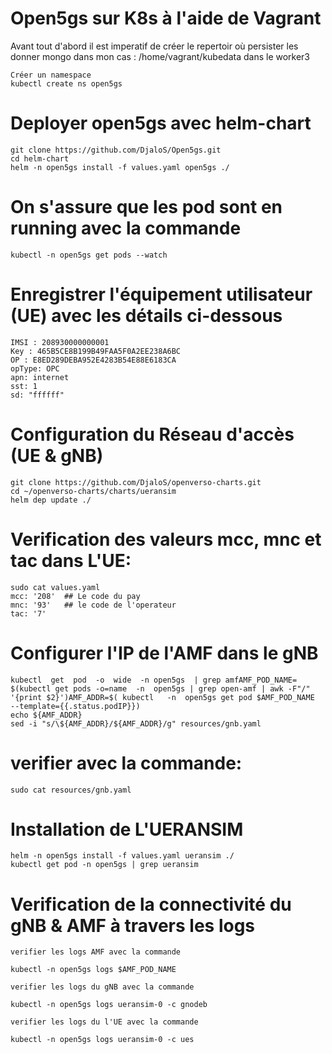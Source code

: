 
# Open5gs sur K8s à l'aide de Vagrant 

Avant tout d'abord il est imperatif de créer le repertoir où persister les donner mongo dans mon cas : /home/vagrant/kubedata dans le worker3

```shell
Créer un namespace
kubectl create ns open5gs
```

# Deployer open5gs avec helm-chart
```shell
git clone https://github.com/DjaloS/Open5gs.git
cd helm-chart
helm -n open5gs install -f values.yaml open5gs ./
```
# On s'assure que les pod sont en running avec la commande
```shell
kubectl -n open5gs get pods --watch
```
# Enregistrer l'équipement utilisateur (UE) avec les détails ci-dessous 
```shell
IMSI : 208930000000001
Key : 465B5CE8B199B49FAA5F0A2EE238A6BC
OP : E8ED289DEBA952E4283B54E88E6183CA
opType: OPC
apn: internet
sst: 1
sd: "ffffff"
```
# Configuration du Réseau d'accès (UE & gNB)
```shell
git clone https://github.com/DjaloS/openverso-charts.git
cd ~/openverso-charts/charts/ueransim
helm dep update ./
```
# Verification des valeurs mcc, mnc et tac dans L'UE:
```shell
sudo cat values.yaml
mcc: '208'  ## Le code du pay
mnc: '93'   ## le code de l'operateur
tac: '7'
```
# Configurer l'IP de l'AMF dans le gNB
```shell
kubectl  get  pod  -o  wide  -n open5gs  | grep amfAMF_POD_NAME= $(kubectl get pods -o=name  -n  open5gs | grep open-amf | awk -F"/" '{print $2}')AMF_ADDR=$( kubectl   -n  open5gs get pod $AMF_POD_NAME  --template={{.status.podIP}})
echo ${AMF_ADDR}
sed -i "s/\${AMF_ADDR}/${AMF_ADDR}/g" resources/gnb.yaml
```
# verifier avec la commande:
```sehll
sudo cat resources/gnb.yaml
```
# Installation de L'UERANSIM
```shell
helm -n open5gs install -f values.yaml ueransim ./
kubectl get pod -n open5gs | grep ueransim
```
# Verification de la connectivité du gNB & AMF à travers les logs
```shell
verifier les logs AMF avec la commande

kubectl -n open5gs logs $AMF_POD_NAME

verifier les logs du gNB avec la commande

kubectl -n open5gs logs ueransim-0 -c gnodeb

verifier les logs du l'UE avec la commande

kubectl -n open5gs logs ueransim-0 -c ues

```




